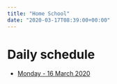 ```yaml
---
title: "Home School"
date: "2020-03-17T08:39:00+00:00"
---
```


# Daily schedule

* [Monday - 16 March 2020](/home_school_schedule_16Mar2020/)



<br/>
<br/>